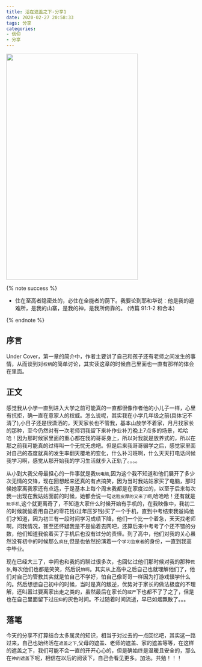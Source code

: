 ```yaml
---
title: 活在遮盖之下-分享1
date: 2020-02-27 20:58:33
tags: 分享
categories:
- 信仰
- 分享
---
```


<img src="https://hexo-1257711631.cos.ap-nanjing.myqcloud.com/20200227212142.png" width=350 height=600>

{% note success %}
* 住在至高者隐密处的，必住在全能者的荫下。我要论到耶和华说：他是我的避难所，是我的山寨，是我的神，是我所倚靠的。
                            (诗篇 91:1-2 和合本)

{% endnote %}

## 序言

Under Cover，第一章的简介中，作者主要讲了自己和孩子还有老师之间发生的事情，从而谈到对`权柄`的简单讨论，其实读这章的时候自己里面也一直有那样的体会在里面。

## 正文

感觉我从小学一直到进入大学之前可能真的一直都很像作者他的小儿子一样，心里有抗拒，确一直在意家人的权威。怎么说呢，其实我在小学几年级之前(具体记不清了),小日子还是很潇洒的，天天家长也不管我，基本山放学不着家，月月找家长的那种，至今仍然对有一次老师罚我留下来补作业补刀晚上7点多的场景，哈哈哈！因为那时候家里面的重心都在我的哥哥身上，所以对我就是放养式的，所以在那之前我可能真的过得叫一个无忧无虑吧。但是后来我哥哥辍学之后，感觉家里面对自己的态度就真的发生率翻天覆地的变化，什么补习班啊，什么天天打电话问候我学习啊，感觉从那开始我的学习生活就步入正轨了。。。。

从小到大我父母最担心的一件事就是我`玩电脑`,因为这个我不知道和他们展开了多少次无情的交锋，现在回想起来还真的有点搞笑，因为当时我姑姑家买了电脑，那时候她家离我家还有点远，于是基本上每个周末我都是在家度过的，以至于后来每次我一出现在我姑姑面前的时候，她都会说一句`这脸皮厚的又来了啊`,哈哈哈！还有就是`玩手机`,这个就更离奇了，不知道大家什么时候开始有手机的，在我映像中，我初二的时候就偷着用自己的零花钱(过年压岁钱)买了一个手机，直到中考结束我爸妈他们才知道，因为初三有一段时间学习成绩下降，他们一个比一个着急，天天找老师啊，问我情况，甚至还怀疑我是不是偷着去网吧，还算后来中考考了个还不错的分数，他们知道我偷着买了手机后也没有过分的责怪。到了高中，他们对我的关心虽然没有初中的时候那么`疯狂`,但是也依然扮演着一个`学习监察者`的身份，一直到我高中毕业。

现在已经大三了，中间也和我妈妈聊过很多次，也回忆过他们那时候对我的那种`慌张`,每次他们也都是笑笑，然后说`怕啊`。其实从上高中之后自己也就理解他们了，他们对自己的管教其实就是怕自己不学好，怕自己像哥哥一样因为打游戏辍学什么的。然后想想自己初中的时候，当时是真的叛逆，优势对于家长的做法极度的不理解，还叫嚣过要离家出走之类的，虽然最后在家长的`威严`下也都不了了之了，但是也在自己里面留下过`压抑`的灰色时间。不过随着时间流逝，早已如烟飘散了。。。

## 落笔

今天的分享不打算结合太多属灵的知识，相当于对过去的一点回忆吧，其实这一路过来，自己也始终活在`遮盖之下`,父母的遮盖、老师的遮盖、家的遮盖等等，在这样的遮盖之下，我们可能不会一直的开开心心的，但是确始终是温暖且安全的，那么在`神的遮盖`下呢，相信在以后的阅读下，自己会看见更多。加油。共勉！！！

